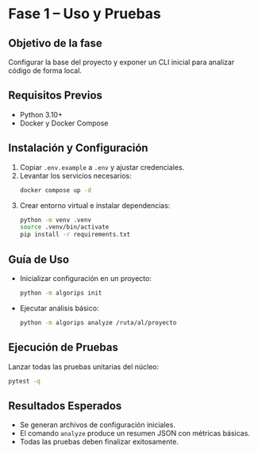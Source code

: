 # Fase 1 – Uso y Pruebas

## Objetivo de la fase
Configurar la base del proyecto y exponer un CLI inicial para analizar código de forma local.

## Requisitos Previos
- Python 3.10+
- Docker y Docker Compose

## Instalación y Configuración
1. Copiar `.env.example` a `.env` y ajustar credenciales.
2. Levantar los servicios necesarios:
   ```bash
   docker compose up -d
   ```
3. Crear entorno virtual e instalar dependencias:
   ```bash
   python -m venv .venv
   source .venv/bin/activate
   pip install -r requirements.txt
   ```

## Guía de Uso
- Inicializar configuración en un proyecto:
  ```bash
  python -m algorips init
  ```
- Ejecutar análisis básico:
  ```bash
  python -m algorips analyze /ruta/al/proyecto
  ```

## Ejecución de Pruebas
Lanzar todas las pruebas unitarias del núcleo:
```bash
pytest -q
```

## Resultados Esperados
- Se generan archivos de configuración iniciales.
- El comando `analyze` produce un resumen JSON con métricas básicas.
- Todas las pruebas deben finalizar exitosamente.


